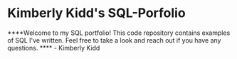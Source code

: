 # Kimberly Kidd's SQL-Porfolio
****Welcome to my SQL portfolio! This code repository contains examples of SQL I've written. Feel free to take a look and reach out if you have any questions.
**** - Kimberly Kidd
